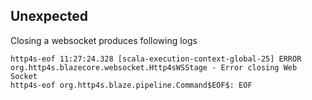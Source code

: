 ## Unexpected

Closing a websocket produces following logs 
```
http4s-eof 11:27:24.328 [scala-execution-context-global-25] ERROR org.http4s.blazecore.websocket.Http4sWSStage - Error closing Web Socket
http4s-eof org.http4s.blaze.pipeline.Command$EOF$: EOF
```